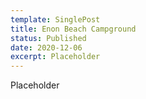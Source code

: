 ```yaml
---
template: SinglePost
title: Enon Beach Campground
status: Published
date: 2020-12-06
excerpt: Placeholder
---
```

Placeholder